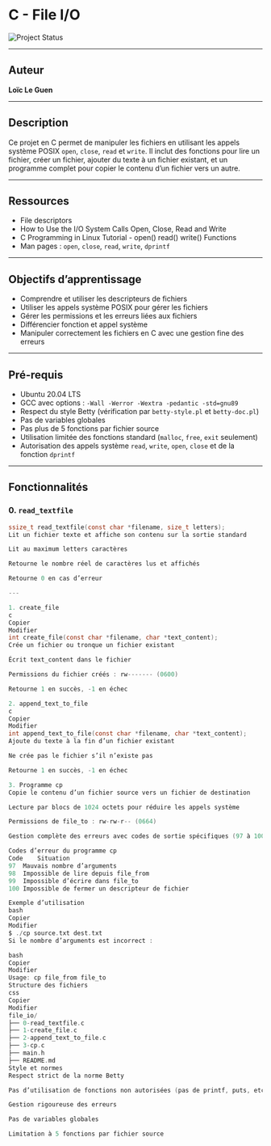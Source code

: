 # C - File I/O

![Project Status](https://img.shields.io/badge/status-97.5%25-green)

---

## Auteur

**Loïc Le Guen**

---

## Description

Ce projet en C permet de manipuler les fichiers en utilisant les appels système POSIX `open`, `close`, `read` et `write`. Il inclut des fonctions pour lire un fichier, créer un fichier, ajouter du texte à un fichier existant, et un programme complet pour copier le contenu d’un fichier vers un autre.

---

## Ressources

- File descriptors  
- How to Use the I/O System Calls Open, Close, Read and Write  
- C Programming in Linux Tutorial - open() read() write() Functions  
- Man pages : `open`, `close`, `read`, `write`, `dprintf`

---

## Objectifs d’apprentissage

- Comprendre et utiliser les descripteurs de fichiers  
- Utiliser les appels système POSIX pour gérer les fichiers  
- Gérer les permissions et les erreurs liées aux fichiers  
- Différencier fonction et appel système  
- Manipuler correctement les fichiers en C avec une gestion fine des erreurs

---

## Pré-requis

- Ubuntu 20.04 LTS  
- GCC avec options : `-Wall -Werror -Wextra -pedantic -std=gnu89`  
- Respect du style Betty (vérification par `betty-style.pl` et `betty-doc.pl`)  
- Pas de variables globales  
- Pas plus de 5 fonctions par fichier source  
- Utilisation limitée des fonctions standard (`malloc`, `free`, `exit` seulement)  
- Autorisation des appels système `read`, `write`, `open`, `close` et de la fonction `dprintf`

---

## Fonctionnalités

### 0. `read_textfile`

```c
ssize_t read_textfile(const char *filename, size_t letters);
Lit un fichier texte et affiche son contenu sur la sortie standard

Lit au maximum letters caractères

Retourne le nombre réel de caractères lus et affichés

Retourne 0 en cas d’erreur

---

1. create_file
c
Copier
Modifier
int create_file(const char *filename, char *text_content);
Crée un fichier ou tronque un fichier existant

Écrit text_content dans le fichier

Permissions du fichier créés : rw------- (0600)

Retourne 1 en succès, -1 en échec

2. append_text_to_file
c
Copier
Modifier
int append_text_to_file(const char *filename, char *text_content);
Ajoute du texte à la fin d’un fichier existant

Ne crée pas le fichier s’il n’existe pas

Retourne 1 en succès, -1 en échec

3. Programme cp
Copie le contenu d’un fichier source vers un fichier de destination

Lecture par blocs de 1024 octets pour réduire les appels système

Permissions de file_to : rw-rw-r-- (0664)

Gestion complète des erreurs avec codes de sortie spécifiques (97 à 100)

Codes d’erreur du programme cp
Code	Situation
97	Mauvais nombre d’arguments
98	Impossible de lire depuis file_from
99	Impossible d’écrire dans file_to
100	Impossible de fermer un descripteur de fichier

Exemple d’utilisation
bash
Copier
Modifier
$ ./cp source.txt dest.txt
Si le nombre d’arguments est incorrect :

bash
Copier
Modifier
Usage: cp file_from file_to
Structure des fichiers
css
Copier
Modifier
file_io/
├── 0-read_textfile.c
├── 1-create_file.c
├── 2-append_text_to_file.c
├── 3-cp.c
├── main.h
├── README.md
Style et normes
Respect strict de la norme Betty

Pas d’utilisation de fonctions non autorisées (pas de printf, puts, etc.)

Gestion rigoureuse des erreurs

Pas de variables globales

Limitation à 5 fonctions par fichier source

